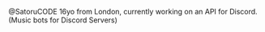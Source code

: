 @SatoruCODE
16yo from London, currently working on an API for Discord. (Music bots for Discord Servers)
